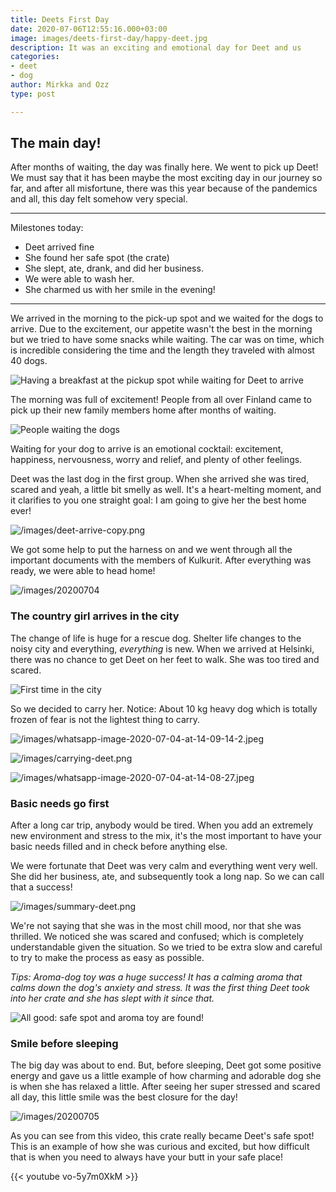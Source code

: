 ```yaml
---
title: Deets First Day
date: 2020-07-06T12:55:16.000+03:00
image: images/deets-first-day/happy-deet.jpg
description: It was an exciting and emotional day for Deet and us
categories:
- deet
- dog
author: Mirkka and Ozz
type: post

---
```

## The main day!

After months of waiting, the day was finally here. We went to pick up Deet! We must say that it has been maybe the most exciting day in our journey so far, and after all misfortune, there was this year because of the pandemics and all, this day felt somehow very special.

***

Milestones today:

* Deet arrived fine
* She found her safe spot (the crate)
* She slept, ate, drank, and did her business.
* We were able to wash her.
* She charmed us with her smile in the evening!

***

We arrived in the morning to the pick-up spot and we waited for the dogs to arrive. Due to the excitement, our appetite wasn't the best in the morning but we tried to have some snacks while waiting. The car was on time, which is incredible considering the time and the length they traveled with almost 40 dogs.

![Having a breakfast at the pickup spot while waiting for Deet to arrive](https://app.forestry.io/sites/pqtrwwknkydruw/body-media//images/deets-first-day/mirkka-ozz-waiting.jpg "Breakfast")

The morning was full of excitement! People from all over Finland came to pick up their new family members home after months of waiting.

![People waiting the dogs](https://app.forestry.io/sites/pqtrwwknkydruw/body-media//images/20200704_105445.jpg)

Waiting for your dog to arrive is an emotional cocktail: excitement, happiness, nervousness, worry and relief, and plenty of other feelings.

Deet was the last dog in the first group. When she arrived she was tired, scared and yeah, a little bit smelly as well. It's a heart-melting moment, and it clarifies to you one straight goal: I am going to give her the best home ever!

![/images/deet-arrive-copy.png](https://app.forestry.io/sites/pqtrwwknkydruw/body-media//images/deet-arrive-copy.png)

We got some help to put the harness on and we went through all the important documents with the members of Kulkurit. After everything was ready, we were able to head home!

![/images/20200704](https://app.forestry.io/sites/pqtrwwknkydruw/body-media//images/20200704_120447.jpg)

### The country girl arrives in the city

The change of life is huge for a rescue dog. Shelter life changes to the noisy city and everything, _everything_ is new. When we arrived at Helsinki, there was no chance to get Deet on her feet to walk. She was too tired and scared.

![First time in the city](https://app.forestry.io/sites/pqtrwwknkydruw/body-media//images/whatsapp-image-2020-07-04-at-14-09-15.jpeg)

So we decided to carry her. Notice: About 10 kg heavy dog which is totally frozen of fear is not the lightest thing to carry.

![/images/whatsapp-image-2020-07-04-at-14-09-14-2.jpeg](https://app.forestry.io/sites/pqtrwwknkydruw/body-media//images/whatsapp-image-2020-07-04-at-14-09-14-2.jpeg)

![/images/carrying-deet.png](https://app.forestry.io/sites/pqtrwwknkydruw/body-media//images/carrying-deet.png)

![/images/whatsapp-image-2020-07-04-at-14-08-27.jpeg](https://app.forestry.io/sites/pqtrwwknkydruw/body-media//images/whatsapp-image-2020-07-04-at-14-08-27.jpeg)

### Basic needs go first

After a long car trip, anybody would be tired. When you add an extremely new environment and stress to the mix, it's the most important to have your basic needs filled and in check before anything else.

We were fortunate that Deet was very calm and everything went very well. She did her business, ate, and subsequently took a long nap. So we can call that a success!

![/images/summary-deet.png](https://app.forestry.io/sites/pqtrwwknkydruw/body-media//images/summary-deet.png)

We're not saying that she was in the most chill mood, nor that she was thrilled. We noticed she was scared and confused; which is completely understandable given the situation. So we tried to be extra slow and careful to try to make the process as easy as possible.

_Tips: Aroma-dog toy was a huge success! It has a calming aroma that calms down the dog's anxiety and stress. It was the first thing Deet took into her crate and she has slept with it since that._

![All good: safe spot and aroma toy are found!](https://app.forestry.io/sites/pqtrwwknkydruw/body-media//images/1st-day-deet-and-the-aroma-bunny.jpg "Deet in the crate")

### Smile before sleeping

The big day was about to end. But, before sleeping, Deet got some positive energy and gave us a little example of how charming and adorable dog she is when she has relaxed a little. After seeing her super stressed and scared all day, this little smile was the best closure for the day!

![/images/20200705](https://app.forestry.io/sites/pqtrwwknkydruw/body-media//images/20200705_000800.jpg)

As you can see from this video, this crate really became Deet's safe spot! This is an example of how she was curious and excited, but how difficult that is when you need to always have your butt in your safe place!

{{< youtube vo-5y7m0XkM >}}
